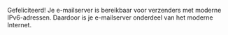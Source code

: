 Gefeliciteerd! Je e-mailserver is bereikbaar voor verzenders met moderne IPv6-adressen. Daardoor is je e-mailserver onderdeel van het moderne Internet.
